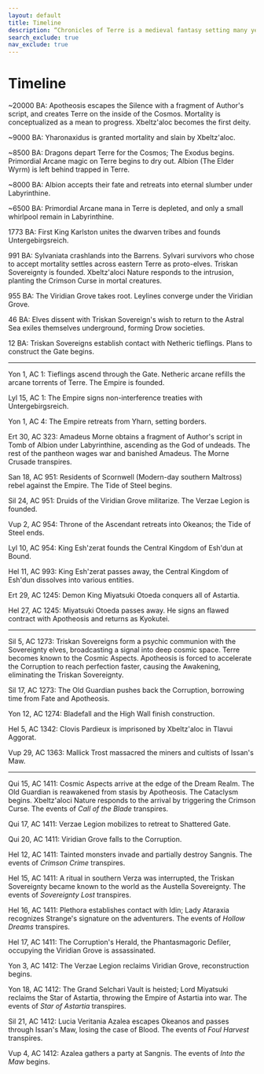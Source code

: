 ```yaml
---
layout: default
title: Timeline
description: “Chronicles of Terre is a medieval fantasy setting many years in the writing.”
search_exclude: true
nav_exclude: true
---
```


# Timeline

~20000 BA: Apotheosis escapes the Silence with a fragment of Author's script, and creates Terre on the inside of the Cosmos. Mortality is conceptualized as a mean to progress. Xbeltz'aloc becomes the first deity.

~9000 BA: Yharonaxidus is granted mortality and slain by Xbeltz'aloc.

~8500 BA: Dragons depart Terre for the Cosmos; The Exodus begins. Primordial Arcane magic on Terre begins to dry out. Albion (The Elder Wyrm) is left behind trapped in Terre.

~8000 BA: Albion accepts their fate and retreats into eternal slumber under Labyrinthine.

~6500 BA: Primordial Arcane mana in Terre is depleted, and only a small whirlpool remain in Labyrinthine.

1773 BA: First King Karlston unites the dwarven tribes and founds Untergebirgsreich.

991 BA: Sylvaniata crashlands into the Barrens. Sylvari survivors who chose to accept mortality settles across eastern Terre as proto-elves. Triskan Sovereignty is founded. Xbeltz'aloci Nature responds to the intrusion, planting the Crimson Curse in mortal creatures.

955 BA: The Viridian Grove takes root. Leylines converge under the Viridian Grove.

46 BA: Elves dissent with Triskan Sovereign's wish to return to the Astral Sea exiles themselves underground, forming Drow societies.

12 BA: Triskan Sovereigns establish contact with Netheric tieflings. Plans to construct the Gate begins.

---

Yon 1, AC 1: Tieflings ascend through the Gate. Netheric arcane refills the arcane torrents of Terre. The Empire is founded.

Lyl 15, AC 1: The Empire signs non-interference treaties with Untergebirgsreich.

Yon 1, AC 4: The Empire retreats from Yharn, setting borders.

Ert 30, AC 323: Amadeus Morne obtains a fragment of Author's script in Tomb of Albion under Labyrinthine, ascending as the God of undeads. The rest of the pantheon wages war and banished Amadeus. The Morne Crusade transpires.

San 18, AC 951: Residents of Scornwell (Modern-day southern Maltross) rebel against the Empire. The Tide of Steel begins.

Sil 24, AC 951: Druids of the Viridian Grove militarize. The Verzae Legion is founded.

Vup 2, AC 954: Throne of the Ascendant retreats into Okeanos; the Tide of Steel ends.

Lyl 10, AC 954: King Esh'zerat founds the Central Kingdom of Esh'dun at Bound.

Hel 11, AC 993: King Esh'zerat passes away, the Central Kingdom of Esh'dun dissolves into various entities.

Ert 29, AC 1245: Demon King Miyatsuki Otoeda conquers all of Astartia.

Hel 27, AC 1245: Miyatsuki Otoeda passes away. He signs an flawed contract with Apotheosis and returns as Kyokutei.

---

Sil 5, AC 1273: Triskan Sovereigns form a psychic communion with the Sovereignty elves, broadcasting a signal into deep cosmic space. Terre becomes known to the Cosmic Aspects. Apotheosis is forced to accelerate the Corruption to reach perfection faster, causing the Awakening, eliminating the Triskan Sovereignty.

Sil 17, AC 1273: The Old Guardian pushes back the Corruption, borrowing time from Fate and Apotheosis.

Yon 12, AC 1274: Bladefall and the High Wall finish construction.

Hel 5, AC 1342: Clovis Pardieux is imprisoned by Xbeltz'aloc in Tlavui Aggorat.

Vup 29, AC 1363: Mallick Trost massacred the miners and cultists of Issan's Maw.

---

Qui 15, AC 1411: Cosmic Aspects arrive at the edge of the Dream Realm. The Old Guardian is reawakened from stasis by Apotheosis. The Cataclysm begins. Xbeltz'aloci Nature responds to the arrival by triggering the Crimson Curse. The events of *Call of the Blade* transpires.

Qui 17, AC 1411: Verzae Legion mobilizes to retreat to Shattered Gate.

Qui 20, AC 1411: Viridian Grove falls to the Corruption.

Hel 12, AC 1411: Tainted monsters invade and partially destroy Sangnis. The events of *Crimson Crime* transpires.

Hel 15, AC 1411: A ritual in southern Verza was interrupted, the Triskan Sovereignty became known to the world as the Austella Sovereignty. The events of *Sovereignty Lost* transpires.

Hel 16, AC 1411: Plethora establishes contact with Idin; Lady Ataraxia recognizes Strange's signature on the adventurers. The events of *Hollow Dreams* transpires.

Hel 17, AC 1411: The Corruption's Herald, the Phantasmagoric Defiler, occupying the Viridian Grove is assassinated.

Yon 3, AC 1412: The Verzae Legion reclaims Viridian Grove, reconstruction begins.

Yon 18, AC 1412: The Grand Selchari Vault is heisted; Lord Miyatsuki reclaims the Star of Astartia, throwing the Empire of Astartia into war. The events of *Star of Astartia* transpires.

Sil 21, AC 1412: Lucia Veritania Azalea escapes Okeanos and passes through Issan's Maw, losing the case of Blood. The events of *Foul Harvest* transpires.

Vup 4, AC 1412: Azalea gathers a party at Sangnis. The events of *Into the Maw* begins.